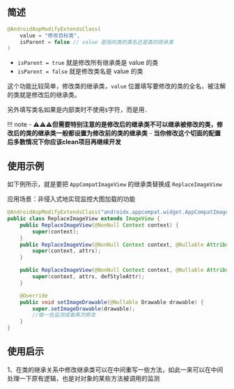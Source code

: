## 简述

```java
@AndroidAopModifyExtendsClass(
    value = "修改目标类",
    isParent = false // value 是指向类的类名还是类的继承类
)
```

- `isParent = true` 就是修改所有继承类是 value 的类
- `isParent = false` 就是修改类名是 value 的类

这个功能比较简单，修改类的继承类，```value``` 位置填写要修改的类的全名，被注解的类就是修改后的继承类。

另外填写类名如果是内部类时不使用`$`字符，而是用`.`



!!! note
    - **:warning::warning::warning:但需要特别注意的是修改后的继承类不可以继承被修改的类，修改后的类的继承类一般都设置为修改前的类的继承类**
    - **当你修改这个切面的配置后多数情况下你应该clean项目再继续开发**

## 使用示例

如下例所示，就是要把 ```AppCompatImageView``` 的继承类替换成 ```ReplaceImageView```

应用场景：非侵入式地实现监控大图加载的功能

```java
@AndroidAopModifyExtendsClass("androidx.appcompat.widget.AppCompatImageView")
public class ReplaceImageView extends ImageView {
    public ReplaceImageView(@NonNull Context context) {
        super(context);
    }
    public ReplaceImageView(@NonNull Context context, @Nullable AttributeSet attrs) {
        super(context, attrs);
    }

    public ReplaceImageView(@NonNull Context context, @Nullable AttributeSet attrs, int defStyleAttr) {
        super(context, attrs, defStyleAttr);
    }

    @Override
    public void setImageDrawable(@Nullable Drawable drawable) {
        super.setImageDrawable(drawable);
        //做一些监测或者再次修改
    }
}
```

## 使用启示

1、在类的继承关系中修改继承类可以在中间重写一些方法，如此一来可以在中间处理一下原有逻辑，也是对对象的某些方法被调用的监测


